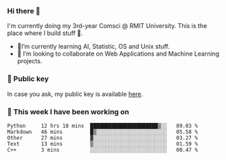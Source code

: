 ### Hi there 👋

I'm currently doing my 3rd-year Comsci @ RMIT University. This is the place where I build stuff 👀. 

- 🌱I’m currently learning AI, Statistic, OS and Unix stuff.
- 👯 I’m looking to collaborate on Web Applications and Machine Learning projects.

### 🔑 Public key

In case you ask, my public key is available [here](https://public.auspham.dev/).

### 📅 This week I have been working on
<!--START_SECTION:waka-->
```text
Python     12 hrs 18 mins  ██████████████████████▒░░   89.03 % 
Markdown   46 mins         █▒░░░░░░░░░░░░░░░░░░░░░░░   05.58 % 
Other      27 mins         ▓░░░░░░░░░░░░░░░░░░░░░░░░   03.27 % 
Text       13 mins         ▒░░░░░░░░░░░░░░░░░░░░░░░░   01.59 % 
C++        3 mins          ░░░░░░░░░░░░░░░░░░░░░░░░░   00.47 % 
```
<!--END_SECTION:waka-->

<!--
**rockmanvnx6/rockmanvnx6** is a ✨ _special_ ✨ repository because its `README.md` (this file) appears on your GitHub profile.

Here are some ideas to get you started:

- 🔭 I’m currently working on ...
- 🌱 I’m currently learning ...
- 👯 I’m looking to collaborate on ...
- 🤔 I’m looking for help with ...
- 💬 Ask me about ...
- 📫 How to reach me: ...
- 😄 Pronouns: ...
- ⚡ Fun fact: ...
-->
